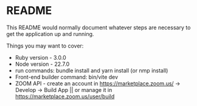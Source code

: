 # README

This README would normally document whatever steps are necessary to get the
application up and running.

Things you may want to cover:

* Ruby version - 3.0.0
* Node version - 22.7.0
* run commands: bundle install and yarn install (or nmp install)
* Front-end builder command: bin/vite dev
* ZOOM API - create an account in https://marketplace.zoom.us/ -> Develop -> Build App || or manage it in https://marketplace.zoom.us/user/build
